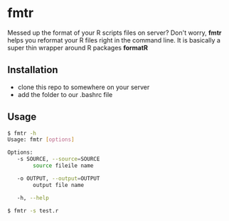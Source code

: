 # fmtr
Messed up the format of your R scripts files on server? Don't worry, **fmtr** 
helps you reformat your R files right in the command line. It is basically a
super thin wrapper around R packages **formatR**

## Installation
   - clone this repo to somewhere on your server
   - add the folder to our .bashrc file

## Usage 

```bash
$ fmtr -h
Usage: fmtr [options]

Options:
   -s SOURCE, --source=SOURCE
        source fileile name

   -o OUTPUT, --output=OUTPUT
        output file name

   -h, --help

$ fmtr -s test.r
```

